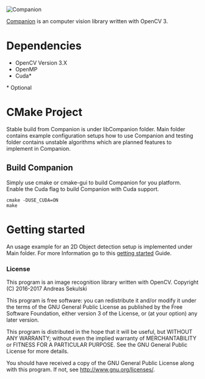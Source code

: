 ![Companion](https://nepitwin.github.io/libCompanion/images/logo.png "Companion")

[Companion](https://nepitwin.github.io/libCompanion) is an computer vision library written with OpenCV 3.

# Dependencies

* OpenCV Version 3.X
* OpenMP
* Cuda*

\* Optional

# CMake Project

Stable build from Companion is under libCompanion folder. Main folder contains
example configuration setups how to use Companion and testing folder contains
unstable algorithms which are planned features to implement in Companion.

## Build Companion

Simply use cmake or cmake-gui to build Companion for you platform. Enable the Cuda flag to build Companion with Cuda support.

```
cmake -DUSE_CUDA=ON
make
```

# Getting started

An usage example for an 2D Object detection setup is implemented under Main folder. For more Information go to this [getting started](https://nepitwin.github.io/libCompanion/gettingstarted/) Guide.

### License

This program is an image recognition library written with OpenCV.
Copyright (C) 2016-2017 Andreas Sekulski

This program is free software: you can redistribute it and/or modify
it under the terms of the GNU General Public License as published by
the Free Software Foundation, either version 3 of the License, or
(at your option) any later version.

This program is distributed in the hope that it will be useful,
but WITHOUT ANY WARRANTY; without even the implied warranty of
MERCHANTABILITY or FITNESS FOR A PARTICULAR PURPOSE.  See the
GNU General Public License for more details.

You should have received a copy of the GNU General Public License
along with this program.  If not, see <http://www.gnu.org/licenses/>.
